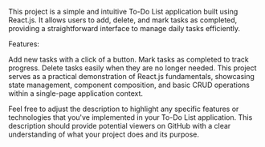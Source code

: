This project is a simple and intuitive To-Do List application built using React.js. It allows users to add, delete, and mark tasks as completed, providing a straightforward interface to manage daily tasks efficiently.

Features:

Add new tasks with a click of a button.
Mark tasks as completed to track progress.
Delete tasks easily when they are no longer needed.
This project serves as a practical demonstration of React.js fundamentals, showcasing state management, component composition, and basic CRUD operations within a single-page application context.

Feel free to adjust the description to highlight any specific features or technologies that you've implemented in your To-Do List application. This description should provide potential viewers on GitHub with a clear understanding of what your project does and its purpose.







